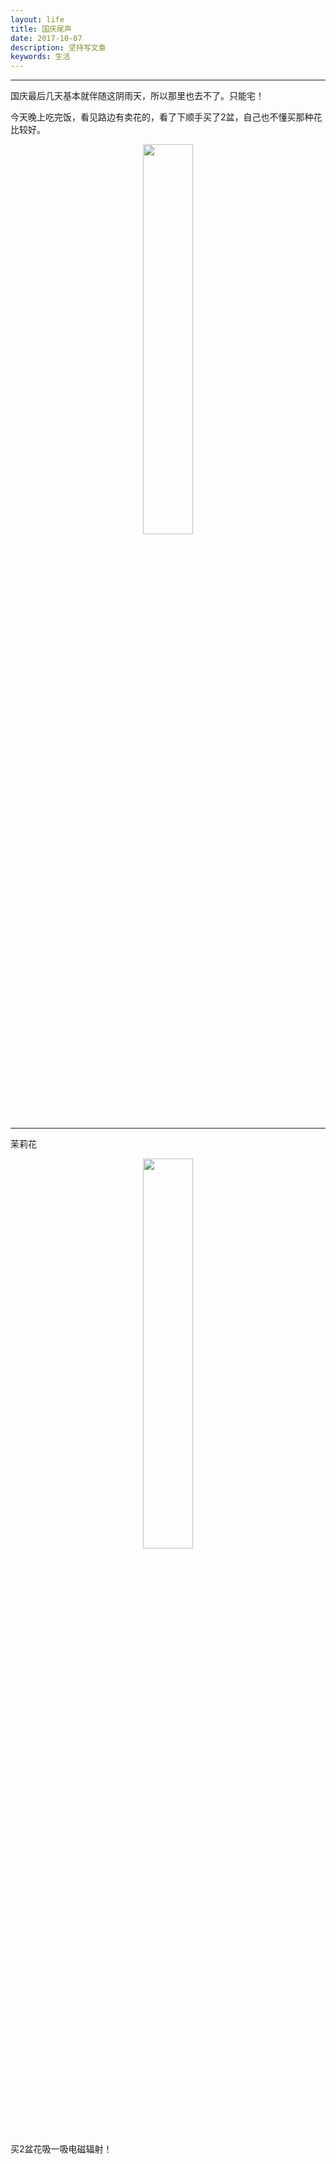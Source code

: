 ```yaml
---
layout: life
title: 国庆尾声
date: 2017-10-07
description: 坚持写文章
keywords: 生活
---
```


*************

国庆最后几天基本就伴随这阴雨天，所以那里也去不了。只能宅！

今天晚上吃完饭，看见路边有卖花的，看了下顺手买了2盆，自己也不懂买那种花比较好。

<center>
<img src="/2017res/10-07/1.jpg" width="40%" height="40%" />
</center>

---

茉莉花
<center>
<img src="/2017res/10-07/2.jpg" width="40%" height="40%" />
</center>

买2盆花吸一吸电磁辐射！


